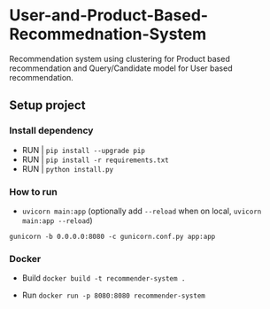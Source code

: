 # User-and-Product-Based-Recommednation-System
Recommendation system using clustering for Product based recommendation and Query/Candidate model for User based recommendation.

## Setup project

### Install dependency

- RUN | `pip install --upgrade pip`
- RUN | `pip install -r requirements.txt`
- RUN | `python install.py`

### How to run

- `uvicorn main:app` (optionally add `--reload` when on local, `uvicorn main:app --reload`)

`gunicorn -b 0.0.0.0:8080 -c gunicorn.conf.py app:app`

### Docker

- Build `docker build -t recommender-system .`

- Run `docker run -p 8080:8080 recommender-system`
